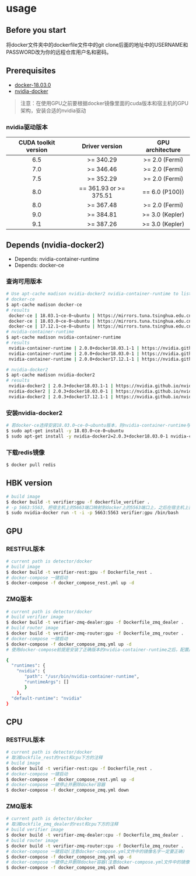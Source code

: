# usage

## Before you start

将docker文件夹中的dockerfile文件中的git clone后面的地址中的USERNAME和PASSWORD改为你的远程仓库用户名和密码。

## Prerequisites

- [docker-18.03.0](https://docs.docker.com/install/linux/docker-ce/ubuntu/#install-docker-ce)
- [nvidia-docker](https://github.com/nvidia/nvidia-docker/wiki/Installation-(version-2.0))

> 注意：在使用GPU之前要根据docker镜像里面的cuda版本和宿主机的GPU架构，安装合适的nvidia驱动

### nvidia驱动版本

| CUDA toolkit version | Driver version  | GPU architecture |
| :----: | :------: | :------: |
| 6.5 | >= 340.29 | >= 2.0 (Fermi) |
| 7.0 | >= 346.46 | >= 2.0 (Fermi) |
| 7.5 | >= 352.29 | >= 2.0 (Fermi) |
| 8.0 | == 361.93 or >= 375.51 | == 6.0 (P100)) |
| 8.0 | >= 367.48 | >= 2.0 (Fermi) |
| 9.0 | >= 384.81 | >= 3.0 (Kepler) |
| 9.1 | >= 387.26 | >= 3.0 (Kepler) |


## Depends (nvidia-docker2)
- Depends: nvidia-container-runtime  
- Depends: docker-ce  

### 查询可用版本

```bash
# Use apt-cache madison nvidia-docker2 nvidia-container-runtime to list the available versions
# docker-ce
$ apt-cache madison docker-ce 
# results
 docker-ce | 18.03.1~ce-0~ubuntu | https://mirrors.tuna.tsinghua.edu.cn/docker-ce/linux/ubuntu xenial/stable amd64 Packages
 docker-ce | 18.03.0~ce-0~ubuntu | https://mirrors.tuna.tsinghua.edu.cn/docker-ce/linux/ubuntu xenial/stable amd64 Packages
 docker-ce | 17.12.1~ce-0~ubuntu | https://mirrors.tuna.tsinghua.edu.cn/docker-ce/linux/ubuntu xenial/stable amd64 Packages
# nvidia-container-runtime
$ apt-cache madison nvidia-container-runtime
# results
 nvidia-container-runtime | 2.0.0+docker18.03.1-1 | https://nvidia.github.io/nvidia-container-runtime/ubuntu16.04/amd64  Packages
 nvidia-container-runtime | 2.0.0+docker18.03.0-1 | https://nvidia.github.io/nvidia-container-runtime/ubuntu16.04/amd64  Packages
 nvidia-container-runtime | 2.0.0+docker17.12.1-1 | https://nvidia.github.io/nvidia-container-runtime/ubuntu16.04/amd64  Packages

# nvidia-docker2
$ apt-cache madison nvidia-docker2
# results
 nvidia-docker2 | 2.0.3+docker18.03.1-1 | https://nvidia.github.io/nvidia-docker/ubuntu16.04/amd64  Packages
 nvidia-docker2 | 2.0.3+docker18.03.0-1 | https://nvidia.github.io/nvidia-docker/ubuntu16.04/amd64  Packages
 nvidia-docker2 | 2.0.3+docker17.12.1-1 | https://nvidia.github.io/nvidia-docker/ubuntu16.04/amd64  Packages
```
### 安装nvidia-docker2
```bash
# 若docker-ce选择安装18.03.0~ce-0~ubuntu版本，则nvidia-container-runtime与nvidia-docker2都需要安装对应的版本，如下：
$ sudo apt-get install -y 18.03.0~ce-0~ubuntu
$ sudo apt-get install -y nvidia-docker2=2.0.3+docker18.03.0-1 nvidia-container-runtime=2.0.0+docker18.03.0-1
```
### 下载redis镜像
```bash
$ docker pull redis
```
## HBK version
```bash
# build image
$ docker build -t verifier:gpu -f dockerfile_verifier .
# -p 5663:5563, 把宿主机上的5663端口映射到docker上的5563端口上，之后在宿主机上直接访问5663端口即可访问verifier算法
$ sudo nvidia-docker run -t -i -p 5663:5563 verifier:gpu /bin/bash
```


## GPU

### RESTFUL版本
```bash
# current path is detector/docker
# build image
$ docker build -t verifier-rest:gpu -f Dockerfile_rest .
# docker-compose 一键启动
$ docker-compose -f docker_compose_rest.yml up -d
```
### ZMQ版本
```bash
# current path is detector/docker
# build verifier image
$ docker build -t verifier-zmq-dealer:gpu -f Dockerfile_zmq_dealer .
# build router image
$ docker build -t verifier-zmq-router:gpu -f Dockerfile_zmq_router .
# docker-compose 一键启动
$ docker-compose -f docker_compose_zmq.yml up -d
# 使用docker-compose前提是安装了正确版本的nvidia-container-runtime之后，配置/etc/docker/daemon.json默认的runtime为nvidia，示例如下：

{
  "runtimes": {
    "nvidia": {        
       "path": "/usr/bin/nvidia-container-runtime",
       "runtimeArgs": []
       }
    },
  "default-runtime": "nvidia"
}
```

## CPU

### RESTFUL版本

```bash
# current path is detector/docker
# 取消Dockfile_rest的rest和cpu下方的注释
# build image
$ docker build -t verifier-rest:cpu -f Dockerfile_rest .
# docker-compose 一键启动
$ docker-compose -f docker_compose_rest.yml up -d
# docker-compose 一键停止并删除docker容器
$ docker-compose -f docker_compose_zmq.yml down
```
### ZMQ版本

```bash
# current path is detector/docker
# 取消Dockfile_zmq_dealer的rest和cpu下方的注释
# build verifier image
$ docker build -t verifier-zmq-dealer:cpu -f Dockerfile_zmq_dealer .
# build router image
$ docker build -t verifier-zmq-router:cpu -f Dockerfile_zmq_router .
# docker-compose 一键启动(注意docker-compose.yml文件中的镜像名字一定要正确)
$ docker-compose -f docker_compose_zmq.yml up -d
# docker-compose 一键停止并删除docker容器(注意docker-compose.yml文件中的镜像名字一定要正确)
$ docker-compose -f docker_compose_zmq.yml down
```
